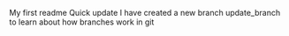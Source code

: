 My first readme
Quick update
I have created a new branch update_branch to learn about how branches work in git
